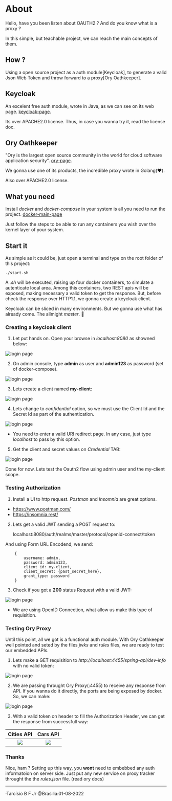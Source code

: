 # About

Hello, have you been listen about OAUTH2 ? And do you know what is a proxy ?

In this simple, but teachable project, we can reach the main concepts of them. 

## How ?

Using a open source project as a auth module[Keycloak], to generate a valid Json Web Token and throw forward to a proxy[Ory Oathkeeper].


## Keycloak 

An excelent free auth module, wrote in Java, as we can see on its web page. [keycloak-page](https://www.keycloak.org/). 

Its over APACHE2.0 license. Thus, in case you wanna try it, read the license doc.

## Ory Oathkeeper

"Ory is the largest open source community in the world for cloud software application security". [ory-page](https://www.ory.sh/docs/welcome). 

We gonna use one of its products, the incredible proxy wrote in Golang(:heart:).

Also over APACHE2.0 license.

## What you need

Install _docker_ and _docker-compose_ in your system is all you need to run the project. [docker-main-page](https://docs.docker.com/engine/install/ubuntu/)

Just follow the steps to be able to run any containers you wish over the kernel layer of your system.

## Start it

As simple as it could be, just open a terminal and type on the root folder of this project:

    ./start.sh

A *.sh* will be executed, raising up four docker containers, to simulate a autenticate local area. Among this containers, two REST apis will be exposed, making necessary a valid token to get the response. But, before check the response over HTTP1.1, we gonna create a keycloak client.

Keycloak can be sliced in many environments. But we gonna use what has already come. The allmight _master_. :volcano:

### Creating a keycloak client

1. Let put hands on. Open your browse in _localhost:8080_ as showned below:

![login page](imgs/keycloak-inicial.png)

2. On admin console, type __admin__ as user and __admin123__ as password (set of docker-compose).

![login page](imgs/user_and_pass.png)

3. Lets create a client named __my-client__:

![login page](imgs/my-client.png)

4. Lets change to _confidential_ option, so we must use the Client Id and the Secret Id as part of the authentication.

![login page](imgs/confidential.png)

* You need to enter a valid URI redirect page. In any case, just type _localhost_ to pass by this option.

5. Get the client and secret values on _Credential_ TAB:

![login page](imgs/client-secret.png)

Done for now. Lets test the Oauth2 flow using admin user and the my-client scope.

### Testing Authorization

1. Install a UI to http request. _Postman_ and _Insomnia_ are great options.

* https://www.postman.com/
* https://insomnia.rest/

2. Lets get a valid JWT sending a POST request to:

    localhost:8080/auth/realms/master/protocol/openid-connect/token

And using Form URL Encodend, we send:

```
    {
        username: admin,
        password: admin123,
        client_id: my-client,
        client_secret: {past_secret_here},
        grant_type: password
    }
```

3. Check if you got a __200__ status Request with a valid JWT:

![login page](imgs/token.png)

* We are using OpenID Connection, what allow us make this type of requisition. 

### Testing Ory Proxy

Until this point, all we got is a functional auth module. With Ory Oathkeeper well pointed and seted by the files _jwks_ and _rules_ files, we are ready to test our embedded APIs. 

1. Lets make a GET requisition to _http://localhost:4455/spring-api/dev-info_ with no valid token: 

![login page](imgs/401.png)

2. We are passing throught Ory Proxy(:4455) to receive any response from API. If you wanna do it directly, the ports are being exposed by docker. So, we can make:

![login page](imgs/direct.png)

3. With a valid token on header to fill the Authorization Header, we can get the response from successfull way:

Cities API                 | Cars API
:-------------------------:|:-------------------------:
![](imgs/api-cities.png)   |![](imgs/cars.png)

### Thanks

Nice, ham ? Setting up this way, you __wont__ need to embebbed any auth informatoion on server side. Just put any new service on proxy tracker throught the the _rules.json_ file. (read ory docs)
______________________________

·Tarcísio B F Jr @Brasilia:01-08-2022 














